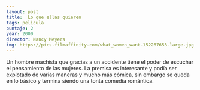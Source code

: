 ```yaml
---
layout: post
title:  Lo que ellas quieren
tags: pelicula
puntaje: 2
year: 2000
director: Nancy Meyers
img: https://pics.filmaffinity.com/what_women_want-152267653-large.jpg
---
```


Un hombre machista que gracias a un accidente tiene el poder de escuchar el pensamiento de las mujeres. La premisa es interesante y podía ser explotado de varias maneras y mucho más cómica, sin embargo se queda en lo básico y termina siendo una tonta comedia romántica.
